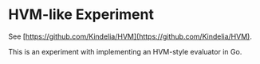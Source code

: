 # HVM-like Experiment

See [https://github.com/Kindelia/HVM](https://github.com/Kindelia/HVM).

This is an experiment with implementing an HVM-style evaluator in Go.
